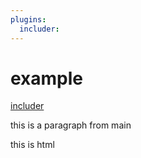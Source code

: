 ```yaml
---
plugins:
  includer:
---
```


# example

[includer](./file_to_include.md)

this is a paragraph from main

<p>this is html</p>